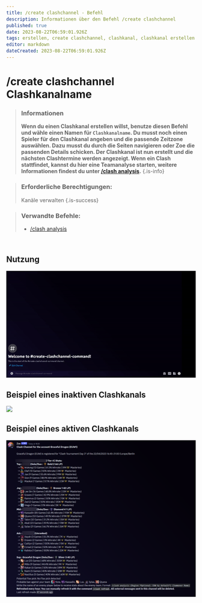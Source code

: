 ```yaml
---
title: /create clashchannel - Befehl
description: Informationen über den Befehl /create clashchannel
published: true
date: 2023-08-22T06:59:01.926Z
tags: erstellen, create clashchannel, clashkanal, clashkanal erstellen
editor: markdown
dateCreated: 2023-08-22T06:59:01.926Z
---
```


# /create clashchannel Clashkanalname

>### Informationen
>**Wenn du einen Clashkanal erstellen willst, benutze diesen Befehl und wähle einen Namen für `Clashkanalname`. Du musst noch einen Spieler für den Clashkanal angeben und die passende Zeitzone auswählen. Dazu musst du durch die Seiten navigieren oder Zoe die passenden Details schicken. Der Clashkanal ist nun erstellt und die nächsten Clashtermine werden angezeigt. Wenn ein Clash stattfindet, kannst du hier eine Teamanalyse starten, weitere Informationen findest du unter [/clash analysis](/en/commands/clash/analysis).**
>{.is-info}

>### Erforderliche Berechtigungen: 
>Kanäle verwalten
>{.is-success}

>### Verwandte Befehle:
>-   [/clash analysis](/en/commands/clash/analysis/)

<br>

## Nutzung

![](/new_create_clashchannel.gif)

## Beispiel eines inaktiven Clashkanals

![](/new_clashinactive.png)

## Beispiel eines aktiven Clashkanals

![new_clash_analysis.png](/new_clash_analysis.png)